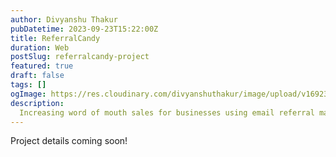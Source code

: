 ```yaml
---
author: Divyanshu Thakur
pubDatetime: 2023-09-23T15:22:00Z
title: ReferralCandy
duration: Web
postSlug: referralcandy-project
featured: true
draft: false
tags: []
ogImage: https://res.cloudinary.com/divyanshuthakur/image/upload/v1692310850/referralcandy-cover_1_vlbq4z.webp
description:
  Increasing word of mouth sales for businesses using email referral marketing
---
```


Project details coming soon!